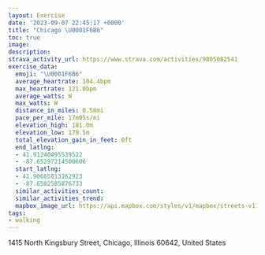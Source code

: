 ```yaml
---
layout: Exercise
date: '2023-09-07 22:45:17 +0000'
title: "Chicago \U0001F6B6"
toc: true
image:
description:
strava_activity_url: https://www.strava.com/activities/9805082541
exercise_data:
  emoji: "\U0001F6B6"
  average_heartrate: 104.4bpm
  max_heartrate: 121.0bpm
  average_watts: W
  max_watts: W
  distance_in_miles: 0.58mi
  pace_per_mile: 17m05s/mi
  elevation_high: 181.0m
  elevation_low: 179.5m
  total_elevation_gain_in_feet: 0ft
  end_latlng:
  - 41.91240895539522
  - -87.65297214500606
  start_latlng:
  - 41.90665813162923
  - -87.6502585876733
  similar_activities_count:
  similar_activities_trend:
  mapbox_image_url: https://api.mapbox.com/styles/v1/mapbox/streets-v11/static/path-5+787af2-1.0(ggx~Frq~uOsApA%7B%40h%40_%40b%40k%40%5EOFKHWHE%3FO%5BKEU%40MBWCWFg%40EeAB),pin-s-s+e5b22e(-87.65226,41.90852),pin-s-f+89ae00(-87.65323000000001,41.91102)/auto/800x800?access_token=pk.eyJ1Ijoiam9zaGJlY2ttYW4iLCJhIjoiY205eWR2aDd1MWZ6djJrbXc4a3M0bWZleiJ9.XiG9OWkNcZk2QzjJbxLB4A
tags:
- walking
---
```




1415 North Kingsbury Street, Chicago, Illinois 60642, United States

